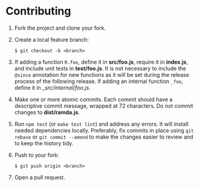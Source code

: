 # Contributing

1.  Fork the project and clone your fork.

2.  Create a local feature branch:

        $ git checkout -b <branch>

3.  If adding a function `R.foo`, define it in __src/foo.js__, require it in
    __index.js__, and include unit tests in __test/foo.js__. It is not necessary
    to include the `@since` annotation for new functions as it will be set
    during the release process of the following release. If adding an internal
    function `_foo`, define it in __src/internal/_foo.js__.

4.  Make one or more atomic commits. Each commit should have a descriptive
    commit message, wrapped at 72 characters. Do not commit changes to
    __dist/ramda.js__.

5.  Run `npm test` (or `make test lint`) and address any errors. It will install
    needed dependencies locally.  Preferably, fix commits in place using `git
    rebase` or `git commit --amend` to make the changes easier to review and to
    keep the history tidy.

6.  Push to your fork:

        $ git push origin <branch>

7.  Open a pull request.
